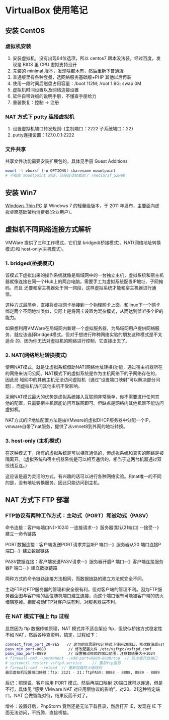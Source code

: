 # VirtualBox 使用笔记


## 安装 CentOS

### 虚拟机安装

1. 安装虚拟机，没有出现64位选项，所以 centos7 跟本没法装，经过百度，发现是 BIOS 里 CPU 虚拟支持没开
2. 先装的 minimal 版本，发现啥都木有，然后重新下普通版
3. 普通版里有各种套餐，选网络服务基础版+PHP 其他以后再装
4. 使用一段时间后磁盘占用容量：/boot 112M; /root 1.9G; swap 0M
5. 虚拟机时间设置以及网络连接设置
6. 软件自带详细的说明手册，不懂查手册给力
7. 重装恢复：控制 -> 注册

### NAT 方式下 putty 连接虚拟机

1. 设置虚拟机端口转发规则: {主机端口：2222 子系统端口：22}
2. putty连接设置：127.0.0.1:2222

### 文件共享

共享文件功能需要安装扩展包的，具体见手册 Guest Additions

```bash
mount -t vboxsf [-o OPTIONS] sharename mountpoint
# 不指定 mountpoint 的话，已经自动挂载到了 /media/sf_52web
```


## 安装 Win7

[Windows Thin PC](http://download.microsoft.com/download/C/D/7/CD789C98-6C1A-43D6-87E9-F7FDE3806950/ThinPC_110415_EVAL_x86fre.iso) 是 Windows 7 的轻量级版本，于 2011 年发布，主要面向虚拟桌面基础架构消费者(企业用户)。


## 虚拟机不同网络连接方式解析

VMWare 提供了三种工作模式，它们是 bridged(桥接模式)、NAT(网络地址转换模式)和 host-only(主机模式)。

### 1. bridged(桥接模式)

该模式下虚拟出来的操作系统就像是局域网中的一台独立主机，虚拟系统和宿主机器就像连接在同一个Hub上的两台电脑。需要手工为虚拟系统配置IP地址、子网掩码，而且
还要和宿主机器处于同一网段，这样虚拟系统才能和宿主机器进行通信。

这种方式最简单，直接将虚拟网卡桥接到一个物理网卡上面，和linux下一个网卡绑定两个不同地址类似，实际上是将网卡设置为混杂模式，从而达到侦听多个IP的能力。

如果想利用VMWare在局域网内新建一个虚拟服务器，为局域网用户提供网络服务，就应该选择bridged模式。但对于想进行种种网络实验的朋友这种模式是不太适合
的，因为你无法对虚拟机的网络进行控制，它直接出去了。

### 2. NAT(网络地址转换模式)

使用NAT模式，就是让虚拟系统借助NAT(网络地址转换)功能，通过宿主机器所在的网络来访问公网。NAT模式下的虚拟系统是作为主机网络下的子网络存在的，因此局
域网中的其他主机无法访问虚拟机（通过“设置端口映射”可以解决部分问题），而虚拟机访问其他主机不受影响。

采用NAT模式最大的优势是虚拟系统接入互联网非常简单，你不需要进行任何其他的配置，只需要宿主机器能访问互联网即可。但缺点是网络内其他机器不能访问虚拟机。

NAT方式的IP地址配置方法是由VMware的虚拟DHCP服务器中分配一个IP，vmware自带了nat服务，提供了从vmnet8到外网的地址转换。

### 3. host-only (主机模式)

在这种模式下，所有的虚拟系统是可以相互通信的，但虚拟系统和真实的网络是被隔离开。（虚拟系统和宿主机器系统是可以相互通信的，相当于这两台机器通过双绞线互连。）

这应该是最为灵活的方式，有兴趣的话可以进行各种网络实验。和nat唯一的不同的是，没有地址转换服务，因此只能访问到主机。


## NAT 方式下 FTP 部署

### FTP协议有两种工作方式：主动式（PORT）和被动式（PASV）

命令连接：客户端端口N(>1024) --连接请求--》服务器(默认21端口) --接受--》建立一命令链路

PORT数据连接：客户端发送PORT请求并监听P 端口--》服务器从20 端口连接P 端口--》建立数据链路

PASV数据连接：客户端发送PASV请求--》服务器开启P 端口--》客户端连接服务器P 端口--》建立数据链路

两种方式的命令链路连接方法相同，而数据链路的建立方法就完全不同。

主动FTP对FTP服务器的管理和安全很有利，但对客户端的管理不利。因为FTP服务器企图与客户端的高位随机端口建立连接，而这个端口很有可能被客户端的防火墙阻塞掉。相反被动FTP对客户端有利，对服务器端不利。

### 在 NAT 模式下强上 ftp 过程

显然因为 ftp 数据传输原理，NAT 模式并不适合架设 ftp，但貌似桥接方式稳定性不如 NAT，然后各种查资料，搞定，过程如下：

```bash
connect_from_port_20=YES　　// 这句的意思是POST模式下使用20端口，修改数值后vsftpd无法启动　
pasv_min_port=8888          // 修改配置文件 /etc/vsftpd/vsftpd.conf
pasv_max_port=8889          // 设置被动模式的端口范围，注意数值要大于1024
# firewall-cmd --permanent --add-port=8888-8889/tcp  // 防火墙开放端口
# systemctl restart vsftpd.service　   // 重启ftp服务
# firewall-cmd --reload  // 重新加载防火墙规则
最后虚拟机设置端口映射：ftp: 2121 - 21；ftpPASV: 8888 - 8888, 8889 - 8889
```

后记：照理说，客户端用 PORT 模式，然后再端口映射 20端口就可以连通，但是不行，具体见 “感受 VMware
NAT 对应用层协议的影响”，对20、21这种特定端口，NAT 会做智能对待，结果反而不对了。

增补：设置好后，PhpStorm 竟然还是无法下载目录，然后打开 IE，发现在 IE 下面无法访问，不折腾，直接桥接。
